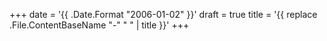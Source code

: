+++
date = '{{ .Date.Format "2006-01-02" }}'
draft = true
title = '{{ replace .File.ContentBaseName "-" " " | title }}'
+++
